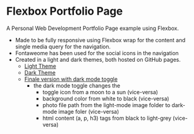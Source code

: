 # Flexbox Portfolio Page

A Personal Web Development Portfolio Page example using Flexbox.

- Made to be fully responsive using Flexbox wrap for the content and single media query for the navigation.
- Fontaweome has been used for the social icons in the navigation
- Created in a light and dark themes, both hosted on GitHub pages.
  - [Light Theme](https://sajakhtar.github.io/flexbox_portfolio_page/light/)
  - [Dark Theme](https://sajakhtar.github.io/flexbox_portfolio_page/dark/)
  - [Finale version with dark mode toggle](https://sajakhtar.github.io/flexbox_portfolio_page/final/)
    - the dark mode toggle changes the
      - toggle icon from a moon to a sun (vice-versa)
      - background color from white to black (vice-versa)
      - photo file path from the light-mode image folder to dark-mode image foler (vice-versa)
      - html content (a, p, h3) tags from black to light-grey (vice-versa)
